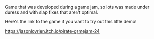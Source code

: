Game that was developed during a game jam, so lots was made under duress and with slap fixes that aren't optimal. 

Here's the link to the game if you want to try out this little demo!

https://jasonlovrien.itch.io/pirate-gamejam-24
